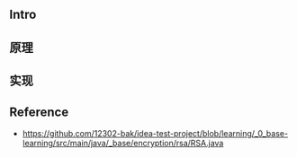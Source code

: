 ## Intro

## 原理

## 实现

## Reference
* https://github.com/12302-bak/idea-test-project/blob/learning/_0_base-learning/src/main/java/_base/encryption/rsa/RSA.java